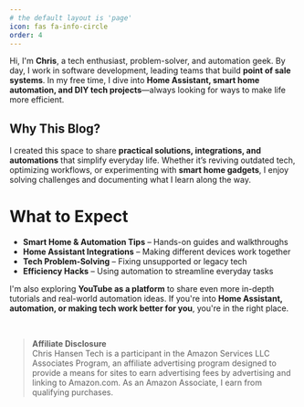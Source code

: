 ```yaml
---
# the default layout is 'page'
icon: fas fa-info-circle
order: 4
---
```


Hi, I'm **Chris**, a tech enthusiast, problem-solver, and automation geek. By day, I work in software development, leading teams that build **point of sale systems**. In my free time, I dive into **Home Assistant, smart home automation, and DIY tech projects**—always looking for ways to make life more efficient.  

## Why This Blog?  
I created this space to share **practical solutions, integrations, and automations** that simplify everyday life. Whether it’s reviving outdated tech, optimizing workflows, or experimenting with **smart home gadgets**, I enjoy solving challenges and documenting what I learn along the way.  

# What to Expect  
- **Smart Home & Automation Tips** – Hands-on guides and walkthroughs  
- **Home Assistant Integrations** – Making different devices work together  
- **Tech Problem-Solving** – Fixing unsupported or legacy tech  
- **Efficiency Hacks** – Using automation to streamline everyday tasks  

I'm also exploring **YouTube as a platform** to share even more in-depth tutorials and real-world automation ideas. If you're into **Home Assistant, automation, or making tech work better for you**, you're in the right place.  

</br>

>**Affiliate Disclosure**  
Chris Hansen Tech is a participant in the Amazon Services LLC Associates Program, an affiliate advertising program designed to provide a means for sites to earn advertising fees by advertising and linking to Amazon.com. As an Amazon Associate, I earn from qualifying purchases.
